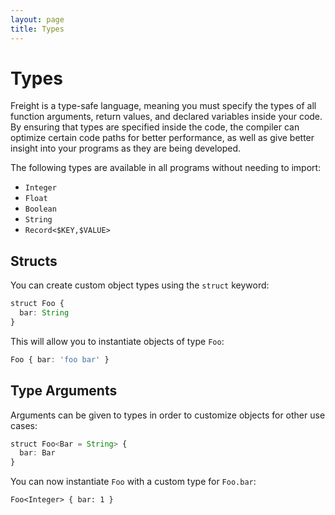 ```yaml
---
layout: page
title: Types
---
```


# Types

Freight is a type-safe language, meaning you must specify the types of all
function arguments, return values, and declared variables inside your code. By
ensuring that types are specified inside the code, the compiler can optimize
certain code paths for better performance, as well as give better insight into
your programs as they are being developed.

The following types are available in all programs without needing to import:

- `Integer`
- `Float`
- `Boolean`
- `String`
- `Record<$KEY,$VALUE>`

## Structs

You can create custom object types using the `struct` keyword:

```typescript
struct Foo {
  bar: String
}
```

This will allow you to instantiate objects of type `Foo`:

```typescript
Foo { bar: 'foo bar' }
```

## Type Arguments

Arguments can be given to types in order to customize objects for other
use cases:

```typescript
struct Foo<Bar = String> {
  bar: Bar
}
```

You can now instantiate `Foo` with a custom type for `Foo.bar`:

```
Foo<Integer> { bar: 1 }
```
